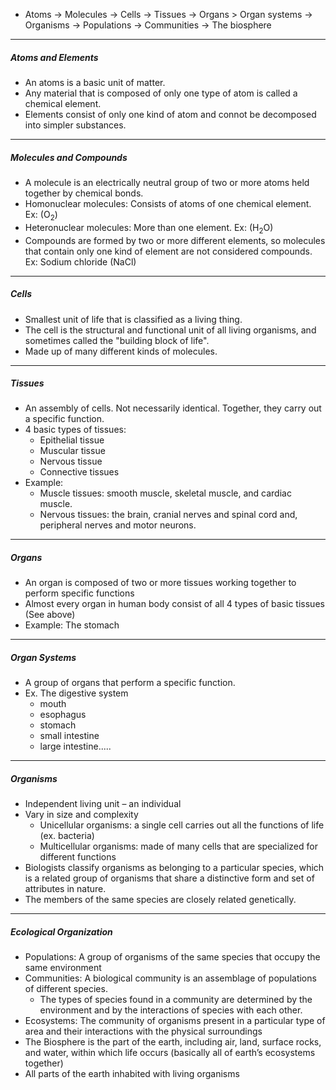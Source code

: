 - Atoms -> Molecules -> Cells -> Tissues -> Organs > Organ systems -> Organisms -> Populations -> Communities -> The biosphere
---
##### Atoms and Elements
-  An atoms is a basic unit of matter.
-  Any material that is composed of only one type of atom is called a chemical element.
-  Elements consist of only one kind of atom and connot be decomposed into simpler substances.
---
##### Molecules and Compounds
- A molecule is an electrically neutral group of two or more atoms held together by chemical bonds.
- Homonuclear molecules: Consists of atoms of one chemical element. Ex: (O<sub>2</sub>)
- Heteronuclear molecules: More than one element. Ex: (H<sub>2</sub>O)
- Compounds are formed by two or more different elements, so molecules that contain only one kind of element are not considered compounds. Ex: Sodium chloride (NaCl)
---
##### Cells
- Smallest unit of life that is classified as a living thing.
- The cell is the structural and functional unit of all living organisms, and sometimes called the "building block of life".
- Made up of many different kinds of molecules.
---
##### Tissues
- An assembly of cells. Not necessarily identical. Together, they carry out a specific function.
- 4 basic types of tissues:
	- Epithelial tissue
	- Muscular tissue
	- Nervous tissue
	- Connective tissues
- Example:
	-	Muscle tissues: smooth muscle, skeletal muscle, and cardiac muscle.
	-	Nervous tissues: the brain, cranial nerves and spinal cord and, peripheral nerves and motor neurons.
---
##### Organs
- An organ is composed of two or more tissues working together to perform specific functions
- Almost every organ in human body consist of all 4 types of basic tissues (See above)
- Example: The stomach
---
##### Organ Systems
- A group of organs that perform a specific function.
- Ex. The digestive system 
	- mouth
	- esophagus 
	- stomach
	- small intestine
	- large intestine.....
---
##### Organisms
- Independent living unit – an individual
- Vary in size and complexity
	- Unicellular organisms: a single cell carries out all the functions of life (ex. bacteria)
	- Multicellular organisms: made of many cells that are specialized for different functions
- Biologists classify organisms as belonging to a particular species, which is a related group of organisms that share a distinctive form and set of attributes in nature.
- The members of the same species are closely related genetically.
---
##### Ecological Organization
- Populations: A group of organisms of the same species that occupy the same environment
- Communities: A biological community is an assemblage of populations of different species.
	- The types of species found in a community are determined by the environment and by the interactions of species with each other.
- Ecosystems: The community of organisms present in a particular type of area and their interactions with the physical surroundings
- The Biosphere is the part of the earth, including air, land, surface rocks, and water, within which life occurs (basically all of earth’s ecosystems together)
- All parts of the earth inhabited with living organisms